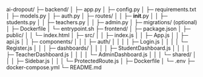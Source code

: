 ai-dropout/
├─ backend/
│  ├─ app.py
│  ├─ config.py
│  ├─ requirements.txt
│  ├─ models.py
│  ├─ auth.py
│  ├─ routes/
│  │  ├─ __init__.py
│  │  ├─ students.py
│  │  ├─ teachers.py
│  │  ├─ admin.py
│  ├─ migrations/   (optional)
│  ├─ Dockerfile
│  └─ entrypoint.sh
├─ frontend/
│  ├─ package.json
│  ├─ public/
│  │  └─ index.html
│  ├─ src/
│  │  ├─ index.js
│  │  ├─ App.js
│  │  ├─ api.js
│  │  ├─ components/
│  │  │  ├─ auth/
│  │  │  │  ├─ Login.js
│  │  │  │  └─ Register.js
│  │  │  ├─ dashboards/
│  │  │  │  ├─ StudentDashboard.js
│  │  │  │  ├─ TeacherDashboard.js
│  │  │  │  └─ AdminDashboard.js
│  │  │  └─ shared/
│  │  │     ├─ Sidebar.js
│  │  │     └─ ProtectedRoute.js
│  ├─ Dockerfile
│  └─ .env
├─ docker-compose.yml
└─ README.md
